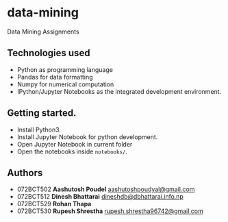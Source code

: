 # data-mining
Data Mining Assignments

## Technologies used
- Python as programming language
- Pandas for data formatting
- Numpy for numerical computation
- IPython/Jupyter Notebooks as the integrated development environment.

## Getting started.
* Install Python3.
* Install Jupyter Notebook for python development.
* Open Jupyter Notebook in current folder
* Open the notebooks inside `notebooks/`.

## Authors
* 072BCT502 **Aashutosh Poudel** <aashutoshpoudyal@gmail.com>
* 072BCT512 **Dinesh Bhattarai** <dineshdb@dbhattarai.info.np>
* 072BCT529 **Rohan Thapa**
* 072BCT530 **Rupesh Shrestha** <rupesh.shrestha96742@gmail.com>
